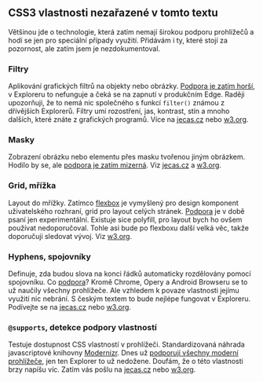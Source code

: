 ## CSS3 vlastnosti nezařazené v tomto textu

Většinou jde o technologie, která zatím nemají širokou podporu prohlížečů a hodí se jen pro speciální případy využití. Přidávám i ty, které stojí za pozornost, ale zatím jsem je nezdokumentoval.

### Filtry

Aplikování grafických filtrů na objekty nebo obrázky. [Podpora je zatím horší](http://caniuse.com/#search=css-filters), v Exploreru to nefunguje a čeká se na zapnutí v produkčním Edge. Raději upozorňuji, že to nemá nic společného s funkcí `filter()` známou z dřívějších Explorerů. Filtry umí rozostření, jas, kontrast, stín a mnoho dalších, které znáte z grafických programů. Více na [jecas.cz](http://jecas.cz/filter) nebo [w3.org](https://www.w3.org/TR/filter-effects/).

### Masky

Zobrazení obrázku nebo elementu přes masku tvořenou jiným obrázkem. Hodilo by se, ale [podpora je zatím mizerná](http://caniuse.com/#search=masks). Viz [jecas.cz](http://jecas.cz/mask) a [w3.org](https://www.w3.org/TR/css-masking/).

### Grid, mřížka

Layout do mřížky. Zatímco [flexbox](css3-flexbox.md) je vymyšlený pro design komponent uživatelského rozhraní, grid pro layout celých stránek. [Podpora](http://caniuse.com/#search=grid) je v době psaní jen experimentální. Existuje sice polyfill, pro layout bych ho ovšem používat nedoporučoval. Tohle asi bude po flexboxu další velká věc, takže doporučuji sledovat vývoj. Viz [w3.org](https://www.w3.org/TR/css3-grid-layout/).

### Hyphens, spojovníky

Definuje, zda budou slova na konci řádků automaticky rozdělovány pomocí spojovníku. Co [podpora](http://caniuse.com/#search=hyphens)? Kromě Chrome, Opery a Android Browseru se to už naučily všechny prohlížeče. Ale vzhledem k povaze vlastnosti jejímu využití nic nebrání. S českým textem to bude nejlépe fungovat v Exploreru. Podívejte se na [jecas.cz](http://jecas.cz/hyphens) nebo [w3.org](https://www.w3.org/TR/css-text-3/#hyphens-property).

### `@supports`, detekce podpory vlastností

Testuje dostupnost CSS vlastností v prohlížeči. Standardizovaná náhrada javascriptové knihovny [Modernizr](https://modernizr.com/). Dnes už [podporují všechny moderní prohlížeče](http://caniuse.com/supports), jen ten Explorer to už nedožene. Doufám, že o této vlastnosti brzy napíšu víc. Zatím vás pošlu na [jecas.cz](http://jecas.cz/supports) nebo [w3.org](https://www.w3.org/TR/css3-conditional/).


